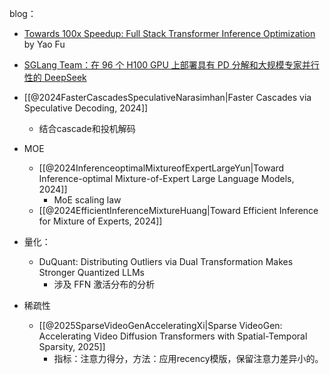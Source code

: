 blog：
- [Towards 100x Speedup: Full Stack Transformer Inference Optimization](https://yaofu.notion.site/Towards-100x-Speedup-Full-Stack-Transformer-Inference-Optimization-43124c3688e14cffaf2f1d6cbdf26c6c) by Yao Fu
- [SGLang Team：在 96 个 H100 GPU 上部署具有 PD 分解和大规模专家并行性的 DeepSeek](https://mp.weixin.qq.com/s/DJpuqJnTCelMvNerDD2_Og)

- [[@2024FasterCascadesSpeculativeNarasimhan|Faster Cascades via Speculative Decoding, 2024]]
    - 结合cascade和投机解码

- MOE
    - [[@2024InferenceoptimalMixtureofExpertLargeYun|Toward Inference-optimal Mixture-of-Expert Large Language Models, 2024]]
        - MoE scaling law
    - [[@2024EfficientInferenceMixtureHuang|Toward Efficient Inference for Mixture of Experts, 2024]]
    
- 量化：
    - DuQuant: Distributing Outliers via Dual Transformation Makes Stronger Quantized LLMs
        - 涉及 FFN 激活分布的分析

- 稀疏性
    - [[@2025SparseVideoGenAcceleratingXi|Sparse VideoGen: Accelerating Video Diffusion Transformers with Spatial-Temporal Sparsity, 2025]]
        - 指标：注意力得分，方法：应用recency模版，保留注意力差异小的。
    